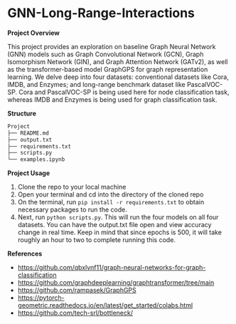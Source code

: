 # GNN-Long-Range-Interactions

**Project Overview**

This project provides an exploration on baseline Graph Neural Network (GNN) models such as Graph Convolutional Network (GCN), Graph Isomorphism Network (GIN), and Graph Attention Network (GATv2), as well as the transformer-based model GraphGPS for graph representation learning. We delve deep into four datasets: conventional datasets like Cora, IMDB, and Enzymes; and long-range benchmark dataset like PascalVOC-SP. Cora and PascalVOC-SP is being used here for node classification task, whereas IMDB and Enzymes is being used for graph classification task.


**Structure**

```python
Project
├── README.md
├── output.txt
├── requirements.txt
├── scripts.py
└── examples.ipynb
```

**Project Usage**

1. Clone the repo to your local machine
2. Open your terminal and cd into the directory of the cloned repo
3. On the terminal, run ```pip install -r requirements.txt``` to obtain necessary packages to run the code.
4. Next, run ```python scripts.py```. This will run the four models on all four datasets. You can have the output.txt file open and view accuracy change in real time. Keep in mind that since epochs is 500, it will take roughly an hour to two to complete running this code.


**References**

- https://github.com/qbxlvnf11/graph-neural-networks-for-graph-classification
- https://github.com/graphdeeplearning/graphtransformer/tree/main
- https://github.com/rampasek/GraphGPS
- https://pytorch-geometric.readthedocs.io/en/latest/get_started/colabs.html
- https://github.com/tech-srl/bottleneck/